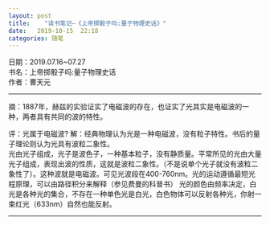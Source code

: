 ```yaml
---
layout: post
title:    "读书笔记—《上帝掷骰子吗:量子物理史话》"
date:   2019-10-15  22:18 
categories: 随笔
---
```


日期：2019.07.16~07.27  
书名：上帝掷骰子吗:量子物理史话  
作者：曹天元  

----------

摘：1887年，赫兹的实验证实了电磁波的存在，也证实了光其实是电磁波的一种，两者具有共同的波的特性。  

评：光属于电磁波?
解：经典物理认为光是一种电磁波，没有粒子特性。书后的量子理论则认为光具有波粒二象性。  
光由光子组成，光子是波色子，一种基本粒子，没有静质量。平常所见的光由大量光子组成，表现出波的性质，这就是波粒二象性。（不是说单个光子就没有波粒二象性了）。这种波就是电磁波。可见光波段在400-760nm。光的运动遵循最短光程原理，可以由路径积分来解释（参见费曼的科普书）
光的颜色由频率决定，白光是各种光的集合，不存在一种单色光是白光，白色物体可以反射各种光，你射一束红光（633nm）自然也能反射。

----------



